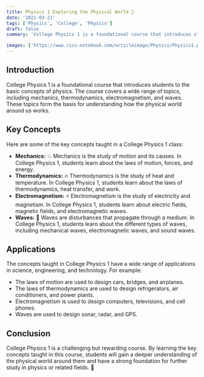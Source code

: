 ```yaml
---
title: Physics 1 Exploring the Physical World 🔭
date: '2021-03-21'
tags: ['Physics', 'College', 'Physics']
draft: false
summary: 'College Physics 1 is a foundational course that introduces students to the basic concepts of physics, including mechanics, thermodynamics, electromagnetism, and waves.'

images: ['https://www.rics-notebook.com/articleimage/Physics/Physics1.png']
---
```


## **Introduction**

College Physics 1 is a foundational course that introduces students to the basic
concepts of physics. The course covers a wide range of topics, including
mechanics, thermodynamics, electromagnetism, and waves. These topics form the
basis for understanding how the physical world around us works.

## **Key Concepts**

Here are some of the key concepts taught in a College Physics 1 class:

- **Mechanics:** 💥 Mechanics is the study of motion and its causes. In College
  Physics 1, students learn about the laws of motion, forces, and energy.
- **Thermodynamics:** 🔥 Thermodynamics is the study of heat and temperature. In
  College Physics 1, students learn about the laws of thermodynamics, heat
  transfer, and work.
- **Electromagnetism:** ⚡️ Electromagnetism is the study of electricity and
  magnetism. In College Physics 1, students learn about electric fields,
  magnetic fields, and electromagnetic waves.
- **Waves:** 🌊 Waves are disturbances that propagate through a medium. In
  College Physics 1, students learn about the different types of waves,
  including mechanical waves, electromagnetic waves, and sound waves.

## **Applications**

The concepts taught in College Physics 1 have a wide range of applications in
science, engineering, and technology. For example:

- The laws of motion are used to design cars, bridges, and airplanes.
- The laws of thermodynamics are used to design refrigerators, air conditioners,
  and power plants.
- Electromagnetism is used to design computers, televisions, and cell phones.
- Waves are used to design sonar, radar, and GPS.

## **Conclusion**

College Physics 1 is a challenging but rewarding course. By learning the key
concepts taught in this course, students will gain a deeper understanding of the
physical world around them and have a strong foundation for further study in
physics or related fields. 🚀
